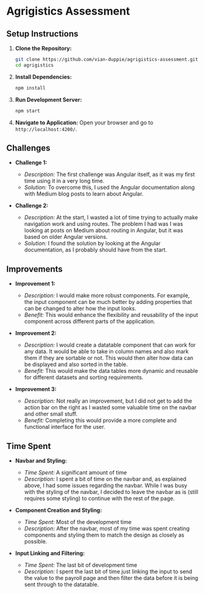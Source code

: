 # Agrigistics Assessment

## Setup Instructions

1. **Clone the Repository:**
   ```bash
   git clone https://github.com/vian-duppie/agrigistics-assessment.git
   cd agrigistics
   ```

2. **Install Dependencies:**
   ```bash
   npm install
   ```

3. **Run Development Server:**
   ```bash
   npm start
   ```

4. **Navigate to Application:**
   Open your browser and go to `http://localhost:4200/`.

## Challenges

- **Challenge 1:**
  - *Description:* The first challenge was Angular itself, as it was my first time using it in a very long time.
  - *Solution:* To overcome this, I used the Angular documentation along with Medium blog posts to learn about Angular.

- **Challenge 2:**
  - *Description:* At the start, I wasted a lot of time trying to actually make navigation work and using routes. The problem I had was I was looking at posts on Medium about routing in Angular, but it was based on older Angular versions.
  - *Solution:* I found the solution by looking at the Angular documentation, as I probably should have from the start.

## Improvements

- **Improvement 1:**
  - *Description:* I would make more robust components. For example, the input component can be much better by adding properties that can be changed to alter how the input looks.
  - *Benefit:* This would enhance the flexibility and reusability of the input component across different parts of the application.

- **Improvement 2:**
  - *Description:* I would create a datatable component that can work for any data. It would be able to take in column names and also mark them if they are sortable or not. This would then alter how data can be displayed and also sorted in the table.
  - *Benefit:* This would make the data tables more dynamic and reusable for different datasets and sorting requirements.

- **Improvement 3:**
  - *Description:* Not really an improvement, but I did not get to add the action bar on the right as I wasted some valuable time on the navbar and other small stuff.
  - *Benefit:* Completing this would provide a more complete and functional interface for the user.

## Time Spent

- **Navbar and Styling:**
  - *Time Spent:* A significant amount of time
  - *Description:* I spent a bit of time on the navbar and, as explained above, I had some issues regarding the navbar. While I was busy with the styling of the navbar, I decided to leave the navbar as is (still requires some styling) to continue with the rest of the page.

- **Component Creation and Styling:**
  - *Time Spent:* Most of the development time
  - *Description:* After the navbar, most of my time was spent creating components and styling them to match the design as closely as possible.

- **Input Linking and Filtering:**
  - *Time Spent:* The last bit of development time
  - *Description:* I spent the last bit of time just linking the input to send the value to the payroll page and then filter the data before it is being sent through to the datatable.
